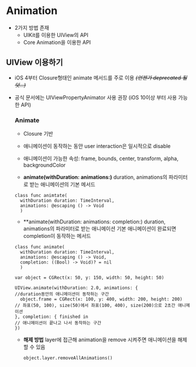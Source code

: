 # Animation

- 2가지 방법 존재
  - UIKit를 이용한 UIView의 API
  - Core Animation을 이용한 API


## UIView 이용하기

- iOS 4부터 Closure형태인 animate 메서드를 주로 이용 *~~(언젠가 deprecated 될덧...)~~*
- 공식 문서에는 UIViewPropertyAnimator 사용 권장 (iOS 10이상 부터 사용 가능한 API)


  ### Animate
  
  - Closure 기반
  - 애니메이션이 동작하는 동안 user interaction은 일시적으로 disable
  - 애니메이션이 가능한 속성: frame, bounds, center, transform, alpha, backgroundColor
  
  - **animate(withDuration: animations:)**
    duration, animations의 파라미터로 받는 애니메이션의 기본 메서드
  ```
  class func animtate(
    withDuration duration: TimeInterval,
    animations: @escaping () -> Void
    )
  ```
  
  - **animate(withDuration: animations: completion:)
    duration, animations의 파라미터로 받는 애니메이션
    기본 애니메이션이 완료되면 completion이 동작하는 메서드
  ```
  class func animate(
    withDuration duration: TimeInterval,
    animations: @escaping () -> Void,
    completion: ((Bool) -> Void)? = nil
    )
  ```
  
  ```
  var object = CGRect(x: 50, y: 150, width: 50, height: 50)
  
  UIView.animate(withDuration: 2.0, animations: {
  //duration동안의 애니메이션이 동작하는 구간
    object.frame = CGRect(x: 100, y: 400, width: 200, height: 200)   // 좌표(50, 100), size(50)에서 좌표(100, 400), size(200)으로 2초간 애니메이션
  }, completion: { finished in
  // 애니메이션이 끝나고 나서 동작하는 구간
  })
  ```
  
  - **해제 방법**
    layer에 접근해 animation을 remove 시켜주면 애니메이션을 해제할 수 있음
    ```
    object.layer.removeAllAnimations()
    ```

